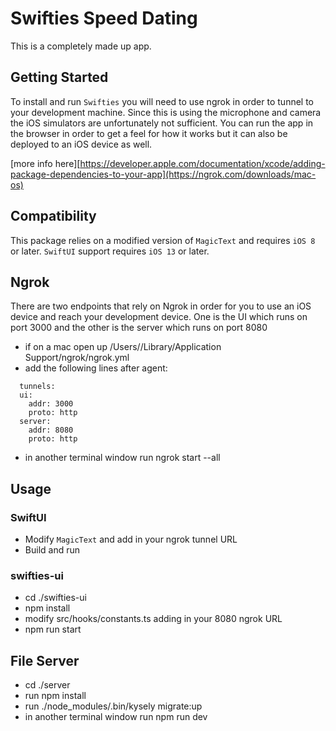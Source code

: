 # Swifties Speed Dating
This is a completely made up app.

## Getting Started
To install and run `Swifties` you will need to use ngrok in order to tunnel to your development machine. Since this is using
the microphone and camera the iOS simulators are unfortunately not sufficient.  You can run the app in the browser in order to get a feel for how it works but it can also be deployed to an iOS device as well.

[more info here][https://developer.apple.com/documentation/xcode/adding-package-dependencies-to-your-app](https://ngrok.com/downloads/mac-os)

## Compatibility
This package relies on a modified version of `MagicText` and requires `iOS 8` or later. `SwiftUI` support requires `iOS 13` or later.

## Ngrok
There are two endpoints that rely on Ngrok in order for you to use an iOS device and reach your development device.  One is the UI which runs on port 3000 and the other is
the server which runs on port 8080
- if on a mac open up /Users/<user>/Library/Application Support/ngrok/ngrok.yml
- add the following lines after agent:
```
  tunnels:
  ui:
    addr: 3000
    proto: http
  server:
    addr: 8080
    proto: http
```
- in another terminal window run ngrok start --all

## Usage
### SwiftUI
- Modify `MagicText` and add in your ngrok tunnel URL
- Build and run

### swifties-ui
- cd ./swifties-ui
- npm install
- modify src/hooks/constants.ts adding in your 8080 ngrok URL
- npm run start

## File Server
- cd ./server
- run npm install
- run ./node_modules/.bin/kysely migrate:up
- in another terminal window run npm run dev


